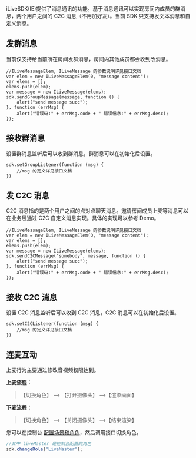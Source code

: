 iLiveSDK(IE)提供了消息通讯的功能。基于消息通讯可以实现房间内成员的群消息，两个用户之间的 C2C 消息（不用加好友）。当前 SDK 只支持发文本消息和自定义消息。

## 发群消息

当前仅支持给当前所在房间发群消息，房间内其他成员都会收到改消息。

```JS
//ILiveMessageElem, ILiveMessage 的参数说明详见接口文档
var elem = new ILiveMessageElem(0, "message content");
var elems = [];
elems.push(elem);
var message = new ILiveMessage(elems);
sdk.sendGroupMessage(message, function () {
    alert("send message succ");
}, function (errMsg) {
    alert("错误码:" + errMsg.code + " 错误信息:" + errMsg.desc);
});
```

## 接收群消息

设置群消息监听后可以收到群消息，群消息可以在初始化后设置。

```JS
sdk.setGroupListener(function (msg) {
    //msg 的定义详见接口文档
})
```

## 发 C2C 消息

C2C 消息指的是两个用户之间的点对点聊天消息。邀请房间成员上麦等消息可以在业务层通过 C2C 自定义消息实现。具体的实现可以参考 Demo。

```JS
//ILiveMessageElem, ILiveMessage 的参数说明详见接口文档
var elem = new ILiveMessageElem(0, "message content");
var elems = [];
elems.push(elem);
var message = new ILiveMessage(elems);
sdk.sendC2CMessage("somebody", message, function () {
    alert("send message succ");
}, function (errMsg) {
    alert("错误码:" + errMsg.code + " 错误信息:" + errMsg.desc);
});
```

## 接收 C2C 消息

设置 C2C 消息监听后可以收到 C2C 消息，C2C 消息可以在初始化后设置。

```JS
sdk.setC2CListener(function (msg) {
    //msg 的定义详见接口文档
})
```

## 连麦互动

上麦行为主要通过修改音视频权限达到。

**上麦流程：**

> 【切换角色】 --> 【打开摄像头】 -->【渲染画面】

**下麦流程：**

> 【切换角色】 --> 【关闭摄像头】 -->【结束渲染】

您可以在控制台 [配置场景和角色](https://cloud.tencent.com/document/product/268/7599)，然后调用接口切换角色。

```js
//其中 liveMaster 是控制台配置的角色
sdk.changeRole("LiveMaster");
```

